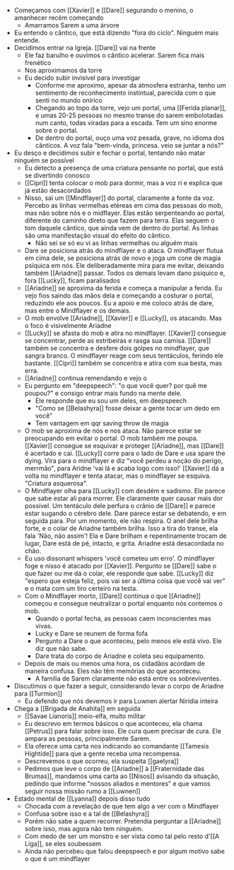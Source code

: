- Começamos com [[Xavier]] e [[Dare]] segurando o menino, o amanhecer recém começando
	- Amarramos Sarem a uma árvore
- Eu entendo o cântico, que está dizendo "fora do ciclo". Ninguém mais entende.
- Decidimos entrar na Igreja. [[Dare]] vai na frente
	- Ele faz barulho e ouvimos o cântico acelerar. Sarem fica mais frenético
	- Nos aproximamos da torre
	- Eu decido subir invisível para investigar
		- Conforme me aproximo, apesar da atmosfera estranha, tenho um sentimento de reconhecimento instintual, parecida com o que senti no mundo onírico
		- Chegando ao topo da torre, vejo um portal, uma [[Ferida planar]], e umas 20-25 pessoas no mesmo transe do sarem embolotadas num canto, todas viradas para a escada. Tem um sino enorme sobre o portal.
		- De dentro do portal, ouço uma voz pesada, grave, no idioma dos cânticos. A voz fala "bem-vinda, princesa. veio se juntar a nós?"
- Eu desço e decidimos subir e fechar o portal, tentando não matar ninguém se possível
	- Eu detecto a presença de uma criatura pensante no portal, que está se divertindo conosco
	- [[Cipri]] tenta colocar o mob para dormir, mas a voz ri e explica que já estão desacordados
	- Nisso, sai um [[Mindflayer]] do portal, claramente a fonte da voz. Percebo as linhas vermelhas etéreas em cima das pessoas do mob, mas não sobre nós e o midflayer. Elas estão serpenteando ao portal, diferente do caminho direto que fazem para terra. Elas seguem o tom daquele cântico, que ainda vem de dentro do portal. As linhas são uma manifestação visual do efeito do cântico.
		- Não sei se só eu vi as linhas vermelhas ou alguém mais
	- Dare se posiciona atrás do mindflayer e o ataca. O mindflayer flutua em cima dele, se posiciona atrás de novo e joga um cone de magia psíquica em nós. Ele deliberadamente mira para me evitar, deixando também [[Ariadne]] passar. Todos os demais levam dano psíquico e, fora [[Lucky]], ficam paralisados
	- [[Ariadne]] se aproxima da ferida e começa a manipular a ferida. Eu vejo fios saindo das mãos dela e começando a costurar o portal, reduzindo ele aos poucos. Eu a apoio e me coloco atrás de dare, mas entre o Mindflayer e os demais.
	- O mob envolve [[Ariadne]], [[Xavier]] e [[Lucky]], os atacando. Mas o foco é visivelmente Ariadne
	- [[Lucky]] se afasta do mob e atira no mindflayer. [[Xavier]] consegue se concentrar, perde as estribeiras e rasga sua camisa. [[Dare]] também se concentra e desfere dois golpes no mindflayer, que sangra branco. O mindflayer reage com seus tentáculos, ferindo ele bastante. [[Cipri]] também  se concentra e atira com sua besta, mas erra.
	- [[Ariadne]] continua remendando e vejo o
	- Eu pergunto em "deepspeech": "o que você quer? por quê me poupou?" e consigo entrar mais fundo na mente dele.
		- Ele responde que eu sou um deles, em deepspeech
		- "Como se [[Belashyra]] fosse deixar a gente tocar um dedo em você"
		- Tem vantagem em qqr saving throw de magia
	- O mob se aproxima de nós e nos ataca. Não parece estar se preocupando em evitar o portal. O mob também me poupa. [[Xavier]] consegue se esquivar e proteger [[Ariadne]], mas [[Dare]] é acertado e cai. [[Lucky]] corre para o lado de Dare e usa spare the dying. Vira para o mindflayer e diz "você perdeu a noção do perigo, merrmão", para Aridne 'vai lá e acaba logo com isso!' [[Xavier]] dá a volta no mindflayer e tenta atacar, mas o mindflayer se esquiva. "Criatura asquerosa".
	- O Mindflayer olha para [[Lucky]] com desdém e sadismo. Ele parece que sabe estar ali para morrer. Ele claramente quer causar mais dor possível. Um tentáculo dele perfura o crânio de [[Dare]] e parece estar sugando o cérebro dele. Dare parece estar se debatendo, e em seguida para. Por um momento, ele não respira. O anel dele brilha forte, e o colar de Ariadne também brilha. Isso a tira do transe, ela fala 'Não, não assim'! Ela e Dare brilham e repentinamente trocam de lugar, Dare está de pé, intacto, e grita. Ariadne está desacordada no chão.
	- Eu uso dissonant whispers 'você cometeu um erro'. O mindflayer foge e nisso é atacado por [[Xavier]]. Pergunto se [[Dare]] sabe o que fazer ou me dá o colar, ele responde que sabe. [[Lucky]] diz "espero que esteja feliz, pois vai ser a última coisa que você vai ver" e o mata com um tiro certeiro na testa.
	- Com o Mindflayer morto, [[Dare]] continua o que [[Ariadne]] começou e consegue neutralizar o portal enquanto nós contemos o mob.
		- Quando o portal fecha, as pessoas caem inconscientes mas vivas.
		- Lucky e Dare se reunem de forma fofa
		- Pergunto a Dare o que aconteceu, pelo menos ele está vivo. Ele diz que não sabe.
		- Dare trata do corpo de Ariadne e coleta seu equipamento.
	- Depois de mais ou menos uma hora, os cidadãos acordam de maneira confusa. Eles não têm memórias do que aconteceu.
		- A família de Sarem claramente não está entre os sobreviventes.
- Discutimos o que fazer a seguir, considerando levar o corpo de Ariadne para [[Turmion]]
	- Eu defendo que nós devemos ir para Luwnen alertar Niridia inteira
- Chega a [[Brigada de Anahita]] em seguida
	- [[Savae Lianoris]] meio-elfa, muito militar
	- Eu descrevo em termos básicos o que aconteceu, ela chama [[Petrus]] para falar sobre isso. Ele cura quem precisar de cura. Ele ampara as pessoas, principalmente Sarem.
	- Ela oferece uma carta nos indicando ao comandante [[Tamesis Hightide]] para que a gente receba uma recompensa.
	- Descrevemos o que ocorreu, ela suspeita [[gaelyra]]
	- Pedimos que leve o corpo de [[Ariadne]] à [[Fraternidade das Brumas]], mandamos uma carta ao [[Nisos]] avisando da situação, pedindo que informe "nossos aliados e mentores" e que vamos seguir nossa missão rumo a [[Luwnen]]
- Estado mental de [[Lyanna]] depois disso tudo
	- Chocada com a revelação de que tem algo a ver com o Mindflayer
	- Confusa sobre isso e a tal de [[Belashyra]]
	- Porém não sabe a quem recorrer. Pretendia perguntar a [[Ariadne]] sobre isso, mas agora não tem ninguém.
	- Com medo de ser um monstro e ser vista como tal pelo resto d'[[A Liga]], se eles soubessem
	- Ainda não percebeu que falou deepspeech e por algum motivo sabe o que é um mindflayer